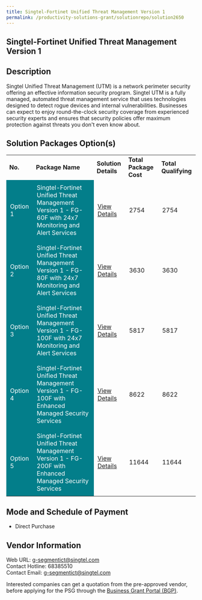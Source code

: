 ```yaml
---
title: Singtel-Fortinet Unified Threat Management Version 1
permalink: /productivity-solutions-grant/solutionrepo/solution2650
---
```


## Singtel-Fortinet Unified Threat Management Version 1

## Description

Singtel Unified Threat Management (UTM) is a network perimeter security offering an effective information security program. Singtel UTM is a fully managed, automated threat management service that uses technologies designed to detect rogue devices and internal vulnerabilities. Businesses can expect to enjoy round-the-clock security coverage from experienced security experts and ensures that security policies offer maximum protection against threats you don't even know about.

## Solution Packages Option(s)

<table>
<tr>
<td><b>No.</b></td>
<td><b>Package Name</b></td>
<td><b>Solution Details</b></td>
<td><b>Total Package Cost</b></td>
<td><b>Total Qualifying</b></td>
</tr>
<tr>
<td style='padding: 10px; background-color: #037E8A; color: #FFFFFF;'>Option 1</td>
<td style='padding: 10px; background-color: #037E8A; color: #FFFFFF;'>Singtel-Fortinet Unified Threat Management Version 1 - FG-60F with 24x7 Monitoring and Alert Services</td>
<td style='padding: 10px;'><a href='https://www.gobusiness.gov.sg/images/psg/Singtel-Fortinet_20210430_Desensitised_Annex_3_Part_1.pdf' target='_blank'>View Details</a></td>
<td style='padding: 10px;'>2754</td>
<td style='padding: 10px;'>2754</td>
</tr>
<tr>
<td style='padding: 10px; background-color: #037E8A; color: #FFFFFF;'>Option 2</td>
<td style='padding: 10px; background-color: #037E8A; color: #FFFFFF;'>Singtel-Fortinet Unified Threat Management Version 1 - FG-80F with 24x7 Monitoring and Alert Services</td>
<td style='padding: 10px;'><a href='https://www.gobusiness.gov.sg/images/psg/Singtel-Fortinet_20210430_Desensitised_Annex_3_Part_2.pdf' target='_blank'>View Details</a></td>
<td style='padding: 10px;'>3630</td>
<td style='padding: 10px;'>3630</td>
</tr>
<tr>
<td style='padding: 10px; background-color: #037E8A; color: #FFFFFF;'>Option 3</td>
<td style='padding: 10px; background-color: #037E8A; color: #FFFFFF;'>Singtel-Fortinet Unified Threat Management Version 1 - FG-100F with 24x7 Monitoring and Alert Services</td>
<td style='padding: 10px;'><a href='https://www.gobusiness.gov.sg/images/psg/Singtel-Fortinet_20210430_Desensitised_Annex_3_Part_3.pdf' target='_blank'>View Details</a></td>
<td style='padding: 10px;'>5817</td>
<td style='padding: 10px;'>5817</td>
</tr>
<tr>
<td style='padding: 10px; background-color: #037E8A; color: #FFFFFF;'>Option 4</td>
<td style='padding: 10px; background-color: #037E8A; color: #FFFFFF;'>Singtel-Fortinet Unified Threat Management Version 1 - FG-100F with Enhanced Managed Security Services</td>
<td style='padding: 10px;'><a href='https://www.gobusiness.gov.sg/images/psg/Singtel-Fortinet_20210430_Desensitised_Annex_3_Part_4.pdf' target='_blank'>View Details</a></td>
<td style='padding: 10px;'>8622</td>
<td style='padding: 10px;'>8622</td>
</tr>
<tr>
<td style='padding: 10px; background-color: #037E8A; color: #FFFFFF;'>Option 5</td>
<td style='padding: 10px; background-color: #037E8A; color: #FFFFFF;'>Singtel-Fortinet Unified Threat Management Version 1 - FG-200F with Enhanced Managed Security Services</td>
<td style='padding: 10px;'><a href='https://www.gobusiness.gov.sg/images/psg/Singtel-Fortinet_20210430_Desensitised_Annex_3_Part_5.pdf' target='_blank'>View Details</a></td>
<td style='padding: 10px;'>11644</td>
<td style='padding: 10px;'>11644</td>
</tr>
</table>

## Mode and Schedule of Payment

 - Direct Purchase

## Vendor Information

 Web URL: g-segmentict@singtel.com <br>Contact Hotline: 68385510 <br>Contact Email: g-segmentict@singtel.com <br>

Interested companies can get a quotation from the pre-approved vendor, before applying for the PSG through the <a href='https://www.businessgrants.gov.sg/' target='_blank' rel='noopener'>Business Grant Portal (BGP)</a>.

<script src="/jquery/resize-tables.js"></script>
